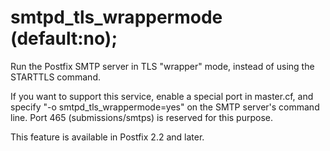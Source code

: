 # smtpd_tls_wrappermode (default:no); 

 Run the Postfix SMTP server in TLS "wrapper" mode,
instead of using the STARTTLS command. 

 If you want to support this service, enable a special port in
master.cf, and specify "-o smtpd_tls_wrappermode=yes" on the SMTP
server's command line. Port 465 (submissions/smtps) is reserved for
this purpose. 

 This feature is available in Postfix 2.2 and later.  


